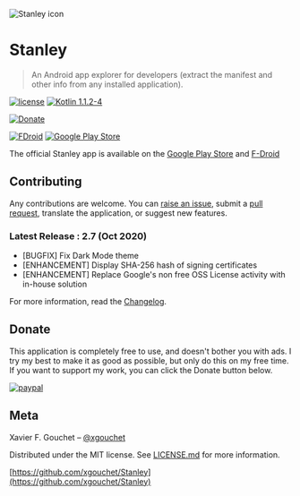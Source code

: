 ![Stanley icon](https://github.com/xgouchet/Stanley/raw/master/app/src/main/res/mipmap-xxhdpi/ic_launcher.png)

# Stanley


> An Android app explorer for developers (extract the manifest and other info from any installed application).

[![license](https://img.shields.io/github/license/mashape/apistatus.svg)](https://opensource.org/licenses/MIT)
[![Kotlin 1.1.2-4](https://img.shields.io/badge/Kotlin-1.3.0-blue.svg)](http://kotlinlang.org)

[![Donate](https://img.shields.io/badge/Donate-PayPal-green.svg)](https://paypal.me/xaviergouchet)

[![FDroid](https://img.shields.io/badge/Download-F--Droid-yellow.svg)](https://f-droid.org/app/fr.xgouchet.packageexplorer)
[![Google Play Store](https://img.shields.io/badge/Download-Google--Play--Store-yellow.svg)](https://play.google.com/store/apps/details?id=fr.xgouchet.packageexplorer)


The official Stanley app is available on the [Google Play Store](https://play.google.com/store/apps/details?id=fr.xgouchet.packageexplorer) and [F-Droid](https://f-droid.org/app/fr.xgouchet.packageexplorer)

## Contributing

Any contributions are welcome. You can [raise an issue](https://github.com/xgouchet/Stanley/issues/new), submit a [pull request](https://github.com/xgouchet/Stanley/pulls), translate the application, or suggest new features. 


### Latest Release : 2.7 (Oct 2020)

 - [BUGFIX] Fix Dark Mode theme
 - [ENHANCEMENT] Display SHA-256 hash of signing certificates
 - [ENHANCEMENT] Replace Google's non free OSS License activity with in-house solution

For more information, read the [Changelog](CHANGELOG.md).


## Donate

This application is completely free to use, and doesn't bother you with ads. I try my best to make it as good as possible, but only do this on my free time. If you want to support my work, you can click the Donate button below.

[![paypal](https://www.paypalobjects.com/en_US/i/btn/btn_donateCC_LG.gif)](https://paypal.me/xaviergouchet)


## Meta

Xavier F. Gouchet – [@xgouchet](https://twitter.com/xgouchet)

Distributed under the MIT license. See [LICENSE.md](LICENSE.md) for more information.

[https://github.com/xgouchet/Stanley](https://github.com/xgouchet/Stanley)
